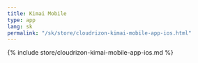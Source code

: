 ```yaml
---
title: Kimai Mobile
type: app 
lang: sk
permalink: "/sk/store/cloudrizon-kimai-mobile-app-ios.html"
---
```


{% include store/cloudrizon-kimai-mobile-app-ios.md %}
